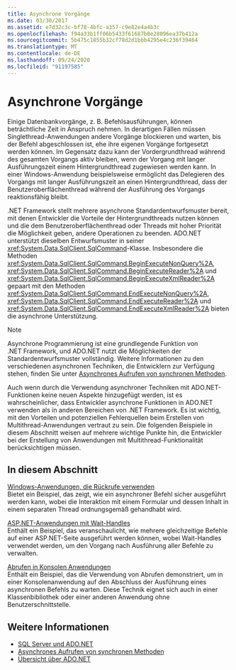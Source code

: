 ```yaml
---
title: Asynchrone Vorgänge
ms.date: 03/30/2017
ms.assetid: e7d32c3c-bf78-4bfc-a357-c9e82e4a4b3c
ms.openlocfilehash: f94a33b1ff06b5433f61687b8e28096ea37b412a
ms.sourcegitcommit: 5b475c1855b32cf78d2d1bbb4295e4c236f39464
ms.translationtype: MT
ms.contentlocale: de-DE
ms.lasthandoff: 09/24/2020
ms.locfileid: "91197585"
---
```

# <a name="asynchronous-operations"></a>Asynchrone Vorgänge

Einige Datenbankvorgänge, z. B. Befehlsausführungen, können beträchtliche Zeit in Anspruch nehmen. In derartigen Fällen müssen Singlethread-Anwendungen andere Vorgänge blockieren und warten, bis der Befehl abgeschlossen ist, ehe ihre eigenen Vorgänge fortgesetzt werden können. Im Gegensatz dazu kann der Vordergrundthread während des gesamten Vorgangs aktiv bleiben, wenn der Vorgang mit langer Ausführungszeit einem Hintergrundthread zugewiesen werden kann. In einer Windows-Anwendung beispielsweise ermöglicht das Delegieren des Vorgangs mit langer Ausführungszeit an einen Hintergrundthread, dass der Benutzeroberflächenthread während der Ausführung des Vorgangs reaktionsfähig bleibt.  
  
 .NET Framework stellt mehrere asynchrone Standardentwurfsmuster bereit, mit denen Entwickler die Vorteile der Hintergrundthreads nutzen können und die dem Benutzeroberflächenthread oder Threads mit hoher Priorität die Möglichkeit geben, andere Operationen zu beenden. ADO.NET unterstützt dieselben Entwurfsmuster in seiner <xref:System.Data.SqlClient.SqlCommand>-Klasse. Insbesondere die Methoden <xref:System.Data.SqlClient.SqlCommand.BeginExecuteNonQuery%2A>, <xref:System.Data.SqlClient.SqlCommand.BeginExecuteReader%2A> und <xref:System.Data.SqlClient.SqlCommand.BeginExecuteXmlReader%2A> gepaart mit den Methoden <xref:System.Data.SqlClient.SqlCommand.EndExecuteNonQuery%2A>, <xref:System.Data.SqlClient.SqlCommand.EndExecuteReader%2A> und <xref:System.Data.SqlClient.SqlCommand.EndExecuteXmlReader%2A> bieten die asynchrone Unterstützung.  
  
> [!NOTE]
> Asynchrone Programmierung ist eine grundlegende Funktion von .NET Framework, und ADO.NET nutzt die Möglichkeiten der Standardentwurfsmuster vollständig. Weitere Informationen zu den verschiedenen asynchronen Techniken, die Entwicklern zur Verfügung stehen, finden Sie unter [Asynchrones Aufrufen von synchronen Methoden](../../../../standard/asynchronous-programming-patterns/calling-synchronous-methods-asynchronously.md).  
  
 Auch wenn durch die Verwendung asynchroner Techniken mit ADO.NET-Funktionen keine neuen Aspekte hinzugefügt werden, ist es wahrscheinlicher, dass Entwickler asynchrone Funktionen in ADO.NET verwenden als in anderen Bereichen von .NET Framework. Es ist wichtig, mit den Vorteilen und potenziellen Fehlerquellen beim Erstellen von Multithread-Anwendungen vertraut zu sein. Die folgenden Beispiele in diesem Abschnitt weisen auf mehrere wichtige Punkte hin, die Entwickler bei der Erstellung von Anwendungen mit Multithread-Funktionalität berücksichtigen müssen.  
  
## <a name="in-this-section"></a>In diesem Abschnitt  

 [Windows-Anwendungen, die Rückrufe verwenden](windows-applications-using-callbacks.md)  
 Bietet ein Beispiel, das zeigt, wie ein asynchroner Befehl sicher ausgeführt werden kann, wobei die Interaktion mit einem Formular und dessen Inhalt in einem separaten Thread ordnungsgemäß gehandhabt wird.  
  
 [ASP.NET-Anwendungen mit Wait-Handles](aspnet-apps-using-wait-handles.md)  
 Enthält ein Beispiel, das veranschaulicht, wie mehrere gleichzeitige Befehle auf einer ASP.NET-Seite ausgeführt werden können, wobei Wait-Handles verwendet werden, um den Vorgang nach Ausführung aller Befehle zu verwalten.  
  
 [Abrufen in Konsolen Anwendungen](polling-in-console-applications.md)  
 Enthält ein Beispiel, das die Verwendung von Abrufen demonstriert, um in einer Konsolenanwendung auf den Abschluss der Ausführung eines asynchronen Befehls zu warten. Diese Technik eignet sich auch in einer Klassenbibliothek oder einer anderen Anwendung ohne Benutzerschnittstelle.  
  
## <a name="see-also"></a>Weitere Informationen

- [SQL Server und ADO.NET](index.md)
- [Asynchrones Aufrufen von synchronen Methoden](../../../../standard/asynchronous-programming-patterns/calling-synchronous-methods-asynchronously.md)
- [Übersicht über ADO.NET](../ado-net-overview.md)
